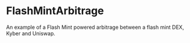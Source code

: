 # FlashMintArbitrage
An example of a Flash Mint powered arbitrage between a flash mint DEX, Kyber and Uniswap.
